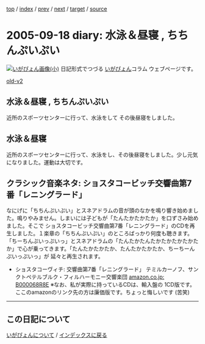 [top](https://igapyon.github.io/diary/) 
 / [index](https://igapyon.github.io/diary/2005/index.html) 
 / [prev](https://igapyon.github.io/diary/2005/ig050920.html) 
 / [next](https://igapyon.github.io/diary/2005/ig050913.html) 
 / [target](https://igapyon.github.io/diary/2005/ig050918.html) 
 / [source](https://github.com/igapyon/diary/blob/gh-pages/2005/ig050918.html.src.md) 

2005-09-18 diary: 水泳＆昼寝 , ちちんぷいぷい
=====================================================================================================
[![いがぴょん画像(小)](https://igapyon.github.io/diary/images/iga200306s.jpg "いがぴょん")](https://igapyon.github.io/diary/memo/memoigapyon.html) 日記形式でつづる [いがぴょん](https://igapyon.github.io/diary/memo/memoigapyon.html)コラム ウェブページです。

[old-v2](ig050918-orig.html)

## 水泳＆昼寝 , ちちんぷいぷい

近所のスポーツセンターに行って、水泳をして その後昼寝をしました。


## 水泳＆昼寝

近所のスポーツセンターに行って、水泳をし、その後昼寝をしました。少し元気になりました。運動は大切です。

## クラシック音楽ネタ: ショスタコービッチ交響曲第7番「レニングラード」

なにげに「ちちんぷいぷい」とスネアドラムの音が頭のなかを鳴り響き始めました。鳴りやみません。しまいには子どもが「たんたかたかたか」を口ずさみ始めました。そこで ショスタコービッチ交響曲第7番「レニングラード」のCDを再生しました。１楽章の「ちちんぷいぷい」のところばっかり何度も聴きます。「ちーちんぷいっぷいっ」とスネアドラムの「たんたかたんたかたかたかたかたか」で心が乗ってきます。「たんたかたかたか、たんたかたかたか、ちーちーんぷいっぷいっ」が 延々と再生されます。

* ショスタコーヴィチ: 交響曲第7番「レニングラード」
  テミルカーノフ、サンクトペテルブルク・フィルハーモニー交響楽団
  [amazon.co.jp: B000068R8E](http://www.amazon.co.jp/exec/obidos/ASIN/B000068R8E/igapyondiary-22)
  ※なお、私が実際に持っているCDは、輸入盤の 1CD版です。ここのamazonのリンク先の方は廉価版です。ちょっと悔しいです (苦笑)

----------------------------------------------------------------------------------------------------

## この日記について
[いがぴょんについて](https://igapyon.github.io/diary/memo/memoigapyon.html) / [インデックスに戻る](https://igapyon.github.io/diary/idxall.html)

